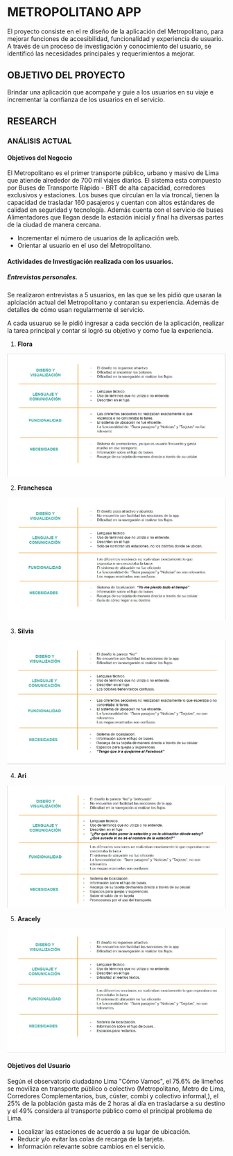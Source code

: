 # **METROPOLITANO APP**

El proyecto consiste en el re diseño de la aplicación del Metropolitano, para mejorar funciones de accesibilidad, funcionalidad y experiencia de usuario. A través de un proceso de investigación y conocimiento del usuario, se identificó las necesidades principales y requerimientos a mejorar.

## OBJETIVO DEL PROYECTO

Brindar una aplicación que acompañe y guie a los usuarios en su viaje e incrementar la confianza de los usuarios en el servicio.


## **RESEARCH**

### ANÁLISIS ACTUAL

#### Objetivos del Negocio

El Metropolitano es el primer transporte público, urbano y masivo de Lima que atiende alrededor de 700 mil viajes diarios.
El sistema esta compuesto por Buses de Transporte Rápido - BRT  de alta capacidad, corredores exclusivos y estaciones.
Los buses que circulan en la vía troncal, tienen la capacidad de trasladar 160 pasajeros y cuentan con altos estándares de calidad en seguridad y tecnología.
Además cuenta con el servicio de buses Alimentadores que llegan desde la estación inicial y final ha diversas partes de la ciudad de manera cercana.

- Incrementar el número de usuarios de la aplicación web.
- Orientar al usuario en el uso del Metropolitano.


#### Actividades de Investigación realizada con los usuarios.

##### Entrevistas personales.

Se realizaron entrevistas a 5 usuarios, en las que se les pidió que usaran la aplciación actual del Metropolitano y contaran su experiencia. Además de detalles de cómo usan regularmente el servicio.

A cada usuaruo se le pidió ingresar a cada sección de la aplicación, realizar la tarea principal y contar si logró su objetivo y como fue la experiencia. 

1. **Flora**

![Flora](assets/docs/entrevistas/flora.jpg)

2. **Franchesca**

![Franchesca](assets/docs/entrevistas/franchesca.jpg)

3. **Silvia**

![Silvia](assets/docs/entrevistas/silvia.jpg)

4. **Ari**

![Ari](assets/docs/entrevistas/ari.jpg)

5. **Aracely**

![Aracely](assets/docs/entrevistas/aracely.jpg)


#### Objetivos del Usuario
Según el observatorio ciudadano Lima "Cómo Vamos", el 75.6% de limeños se moviliza en transporte público o colectivo (Metropolitano, Metro de Lima, Corredores Complementarios, bus, cúster, combi y colectivo informal,), el 25% de la población gasta más de 2 horas al día en trasladarse a su destino y el 49% considera al transporte público como el principal problema de Lima.

- Localizar las estaciones de acuerdo a su lugar de ubicación.
- Reducir y/o evitar las colas de recarga de la tarjeta.
- Información relevante sobre cambios en el servicio.

